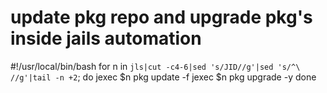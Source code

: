 # update pkg repo and upgrade pkg's inside jails automation

#!/usr/local/bin/bash
for n in `jls|cut -c4-6|sed 's/JID//g'|sed 's/^\ //g'|tail -n +2`; 
  do
    jexec $n pkg update -f
    jexec $n pkg upgrade -y
  done
